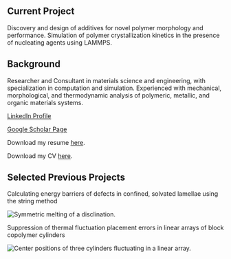## Current Project

Discovery and design of additives for novel polymer morphology and performance. Simulation of polymer crystallization kinetics in the presence of nucleating agents using LAMMPS. 

## Background

Researcher and Consultant in materials science and engineering, with specialization in computation and simulation. Experienced with mechanical, morphological, and thermodynamic analysis of polymeric, metallic, and organic materials systems.

[LinkedIn Profile](https://www.linkedin.com/in/corinne-carpenter/)

[Google Scholar Page](https://goo.gl/W875ni)

Download my resume [here]({{corinne-carpenter.github.io}}/Resume_CCarpenter.pdf).

Download my CV [here]({{corinne-carpenter.github.io}}/CV_CCarpenter.pdf).


## Selected Previous Projects

Calculating energy barriers of defects in confined, solvated lamellae using the string method

![Symmetric melting of a disclination.]({{corinne-carpenter.github.io}}/S_noSolvent.gif)

Suppression of thermal fluctuation placement errors in linear arrays of block copolymer cylinders

![Center positions of three cylinders fluctuating in a linear array.]({{corinne-carpenter.github.io}}/3CylMoving.gif)
